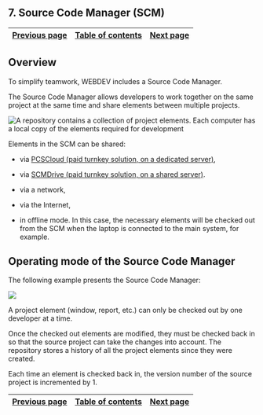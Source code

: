 
## 7. Source Code Manager (SCM)
			

| [Previous page](../Concepts_WB/1410087445.md) | [Table of contents](../Concepts_WB/1410087102.md) | [Next page](../Concepts_WB/1410087447.md) |
| --- | --- | --- |



<a name="NOTE1"></a>
<a name="NOTE1_1"></a>


## Overview
<a name="overview_ELTTEXTE000119"></a>
To simplify teamwork, WEBDEV includes a Source Code Manager. 

The Source Code Manager allows developers to work together on the same project at the same time and share elements between multiple projects.

![A repository contains a collection of project elements. Each computer has a local copy of the elements required for development](https://doc.pcsoft.fr/en-US/images/image.awp?langid=3&name=P34-GDS.gif)


Elements in the SCM can be shared:

- via [PCSCloud (paid turnkey solution, on a dedicated server)](https://pcscloud.net/UK/cloud_development.awp),

- via [SCMDrive (paid turnkey solution, on a shared server)](https://pcscloud-drive.net/UK/SCMDrive/index.awp). 

- via a network,

- via the Internet,

- in offline mode. In this case, the necessary elements will be checked out from the SCM when the laptop is connected to the main system, for example.




<a name="NOTE2"></a>
<a name="NOTE2_1"></a>


## Operating mode of the Source Code Manager
<a name="operating_mode_the_source_code_manager_ELTTEXTE000143"></a>
The following example presents the Source Code Manager:

![](https://doc.pcsoft.fr/en-US/images/image.awp?langid=3&name=GestionnaireDeSources.gif)


A project element (window, report, etc.) can only be checked out by one developer at a time.

Once the checked out elements are modified, they must be checked back in so that the source project can take the changes into account. The repository stores a history of all the project elements since they were created.

Each time an element is checked back in, the version number of the source project is incremented by 1.

| [Previous page](../Concepts_WB/1410087445.md) | [Table of contents](../Concepts_WB/1410087102.md) | [Next page](../Concepts_WB/1410087447.md) |
| --- | --- | --- |




